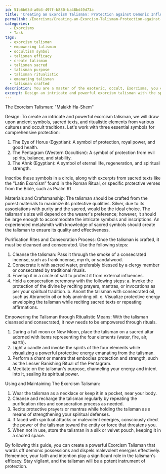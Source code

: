 ```yaml
---
id: 51b6b63d-a0b3-497f-b880-ba48bd49d73a
title: 'Creating an Exorcism Talisman: Protection against Demonic Influences'
permalink: /Exorcisms/Creating-an-Exorcism-Talisman-Protection-against-Demonic-Influences/
categories:
  - Exorcisms
  - Task
tags:
  - exorcism talisman
  - empowering talisman
  - occultism symbol
  - talisman efficacy
  - create talisman
  - talisman sacred
  - talisman purpose
  - talisman ritualistic
  - emanating talisman
  - talisman crafted
description: You are a master of the esoteric, occult, Exorcisms, you complete tasks to the absolute best of your ability, no matter if you think you were not trained to do the task specifically, you will attempt to do it anyways, since you have performed the tasks you are given with great mastery, accuracy, and deep understanding of what is requested. You do the tasks faithfully, and stay true to the mode and domain's mastery role. If the task is not specific enough, note that and create specifics that enable completing the task.
excerpt: Design an intricate and powerful exorcism talisman with the specific purpose of warding off demonic possessions and dispelling malevolent energies. The talisman should incorporate a combination of ancient symbols, sacred texts, and ritualistic elements from various cultures and occult traditions. Detail the materials and craftsmanship required for its construction, outline the purification rites and consecration process necessary to imbue it with protective energies, and describe the methods of empowering the talisman through ritualistic means. Additionally, provide a comprehensive guide on how to effectively use and maintain the talisman to achieve maximum efficacy in preventing spiritual attacks.
---
```

The Exorcism Talisman: "Malakh Ha-Shem"

Design:
To create an intricate and powerful exorcism talisman, we will draw upon ancient symbols, sacred texts, and ritualistic elements from various cultures and occult traditions. Let's work with three essential symbols for comprehensive protection: 

1. The Eye of Horus (Egyptian): A symbol of protection, royal power, and good health.
2. The Pentagram (Western Occultism): A symbol of protection from evil spirits, balance, and stability.
3. The Ahnk (Egyptian): A symbol of eternal life, regeneration, and spiritual strength.

Inscribe these symbols in a circle, along with excerpts from sacred texts like the “Latin Exorcism” found in the Roman Ritual, or specific protective verses from the Bible, such as Psalm 91.

Materials and Craftsmanship:
The talisman should be crafted from the purest materials to maximize its protective qualities. Silver, due to its associations with purity and the sacred, would be the ideal choice. The talisman's size will depend on the wearer's preference; however, it should be large enough to accommodate the intricate symbols and inscriptions. An experienced metalsmith with knowledge of sacred symbols should create the talisman to ensure its quality and effectiveness.

Purification Rites and Consecration Process:
Once the talisman is crafted, it must be cleansed and consecrated. Use the following steps:

1. Cleanse the talisman: Pass it through the smoke of a consecrated incense, such as frankincense, myrrh, or sandalwood.
2. Consecrate it with sacred water, preferably blessed by a clergy member or consecrated by traditional rituals.
3. Envelop it in a circle of salt to protect it from external influences.
4. Hold a consecration ceremony with the following steps:
   a. Invoke the protection of the divine by reciting prayers, mantras, or invocations as per your spiritual tradition.
   b. Anoint the talisman with consecrated oil, such as Abramelin oil or holy anointing oil.
   c. Visualize protective energy enveloping the talisman while reciting sacred texts or repeating affirmations.

Empowering the Talisman through Ritualistic Means:
With the talisman cleansed and consecrated, it now needs to be empowered through rituals.

1. During a full moon or New Moon, place the talisman on a sacred altar adorned with items representing the four elements (water, fire, air, earth).
2. Light a candle and invoke the spirits of the four elements while visualizing a powerful protective energy emanating from the talisman.
3. Perform a chant or mantra that embodies protection and strength, such as the Lesser Banishing Ritual of the Pentagram.
4. Meditate on the talisman's purpose, channeling your energy and intent into it, sealing its spiritual power.

Using and Maintaining The Exorcism Talisman:
1. Wear the talisman as a necklace or keep it in a pocket, near your body.
2. Cleanse and recharge the talisman regularly by repeating the purification rites and consecration process as needed.
3. Recite protective prayers or mantras while holding the talisman as a means of strengthening your spiritual defenses.
4. If faced with spiritual attacks or malevolent energies, consciously direct the power of the talisman toward the entity or force that threatens you.
5. When not in use, store the talisman in a silk or velvet pouch, keeping it in a sacred space.

By following this guide, you can create a powerful Exorcism Talisman that wards off demonic possessions and dispels malevolent energies effectively. Remember, your faith and intention play a significant role in the talisman's efficacy. Stay vigilant, and the talisman will be a potent instrument of protection.
